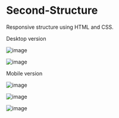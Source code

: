 # Second-Structure
Responsive structure using HTML and CSS.

Desktop version

![image](https://github.com/FilipeRoviero/Second-Structure/assets/168311530/5c85ed11-2707-45a6-a292-bb567bad6047)

![image](https://github.com/FilipeRoviero/Second-Structure/assets/168311530/28b756b4-eb07-4b99-be28-1e03b8adf182)

Mobile version

![image](https://github.com/FilipeRoviero/Second-Structure/assets/168311530/6e259601-68d9-41ec-90f5-82688c35b2fb)

![image](https://github.com/FilipeRoviero/Second-Structure/assets/168311530/6670378b-7c5a-4dbb-ab2c-60a017362272)

![image](https://github.com/FilipeRoviero/Second-Structure/assets/168311530/65e25c6d-00f3-4d6b-adf9-fe08f17afc6a)

